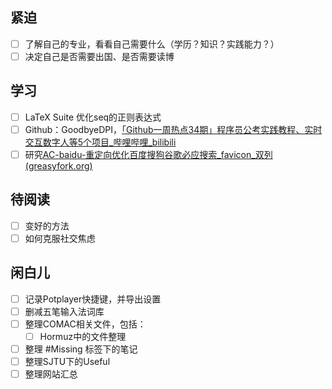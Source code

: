 ## 紧迫
- [ ] 了解自己的专业，看看自己需要什么（学历？知识？实践能力？）
- [ ] 决定自己是否需要出国、是否需要读博

## 学习
- [ ] LaTeX Suite 优化seq的正则表达式
- [ ] Github：GoodbyeDPI，[「Github一周热点34期」程序员公考实践教程、实时交互数字人等5个项目_哔哩哔哩_bilibili](https://www.bilibili.com/video/BV1By411i7QJ/?spm_id_from=333.1007.top_right_bar_window_dynamic.content.click&vd_source=cabaf414e176815e14e046e0f92c8e0a)
- [ ] 研究[AC-baidu-重定向优化百度搜狗谷歌必应搜索_favicon_双列 (greasyfork.org)](https://greasyfork.org/zh-CN/scripts/14178-ac-baidu-%E9%87%8D%E5%AE%9A%E5%90%91%E4%BC%98%E5%8C%96%E7%99%BE%E5%BA%A6%E6%90%9C%E7%8B%97%E8%B0%B7%E6%AD%8C%E5%BF%85%E5%BA%94%E6%90%9C%E7%B4%A2-favicon-%E5%8F%8C%E5%88%97)

## 待阅读
- [ ] 变好的方法
- [ ] 如何克服社交焦虑

## 闲白儿
- [ ] 记录Potplayer快捷键，并导出设置
- [ ] 删减五笔输入法词库
- [ ] 整理COMAC相关文件，包括：
	- [ ] Hormuz中的文件整理
- [ ] 整理 #Missing 标签下的笔记
- [ ] 整理SJTU下的Useful
- [ ] 整理网站汇总
